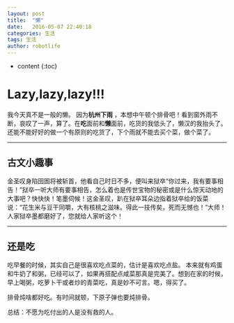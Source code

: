 ```yaml
---
layout: post
title:  "懒"
date:   2016-05-07 22:40:18
categories: 生活
tags: 生活
author: robotlife
---
```


* content
{:toc}

Lazy,lazy,lazy!!!
===================


我今天真不是一般的懒。 因为**杭州下雨** ，本想中午顿个排骨吧！看到窗外雨不断，哀叹了一声，算了。在**吃**面前和**懒**面前，吃货的我低头了，懒汉的我抬头了。还能不能好好的做一个有原则的吃货了，下个雨就不能去买个菜，做个菜了。

----------


古文小趣事
-------------

金圣叹身陷囹圄将被斩首，他看自己时日不多，便叫来狱卒“你过来，我有要事相告！”狱卒一听大师有要事相告，怎么着也是传世宝物的秘密或是什么惊天动地的大事吧？快快快！笔墨伺候！这金圣叹，趴在狱卒耳朵边指着狱卒给的饭菜说：“花生米与豆干同嚼，大有核桃之滋味。得此一技传矣，死而无憾也！”大师！人家狱卒墨都磨好了，您就给人家听这个！

----------

还是吃
-------------

吃早餐的时候，其实自己是很喜欢吃点菜的，估计是喜欢吃点盐。
本来就有鸡蛋和牛奶了和粥，已经可以了，如果再搭配点咸菜那真是完美了。想到在家的时候，早上喝粥，吃萝卜干或者炒的青菜吃，真是妙不可言。嗯，得买了。

排骨炖啥都好吃。有时间就顿，下原子弹也要炖排骨。

总结：不愿为吃付出的人是没有救的人。
